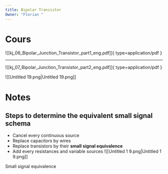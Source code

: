 ```yaml
---
title: Bipolar Transistor
Owner: "Florian "
---
```

# Cours
![[kj_06_Bipolar_Junction_Transistor_part1_eng.pdf]]{ type=application/pdf }

---
![[kj_07_Bipolar_Junction_Transistor_part2_eng.pdf]]{ type=application/pdf }

![[Untitled 19.png|Untitled 19.png]]

# Notes
## Steps to determine the equivalent small signal schema
- Cancel every continuous source
- Replace capacitors by wires
- Replace transistors by their **small signal equivalence**
- Add every resistances and variable sources
![[Untitled 1 9.png|Untitled 1 9.png]]

Small signal equivalence